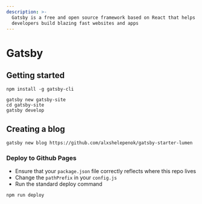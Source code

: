```yaml
---
description: >-
  Gatsby is a free and open source framework based on React that helps
  developers build blazing fast websites and apps
---
```


# Gatsby

## Getting started

```
npm install -g gatsby-cli

gatsby new gatsby-site
cd gatsby-site
gatsby develop
```

## Creating a blog

```
gatsby new blog https://github.com/alxshelepenok/gatsby-starter-lumen
```

### Deploy to Github Pages

* Ensure that your `package.json` file correctly reflects where this repo lives
* Change the `pathPrefix` in your `config.js`
* Run the standard deploy command

```
npm run deploy
```


